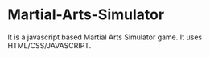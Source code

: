 # Martial-Arts-Simulator
It is a javascript based Martial Arts Simulator game.
It uses HTML/CSS/JAVASCRIPT.
